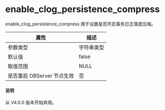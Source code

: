 enable_clog_persistence_compress 
=====================================================

enable_clog_persistence_compress 用于设置是否开启事务日志落盘压缩。


|      **属性**      | **描述** |
|------------------|--------|
| 参数类型             | 字符串类型  |
| 默认值              | false  |
| 取值范围             | NULL   |
| 是否重启 OBServer 节点生效 | 否      |

<main id="notice" type='explain'>
  <h4>说明</h4>
  <p>从 V4.0.0 版本开始弃用。</p>
</main>


